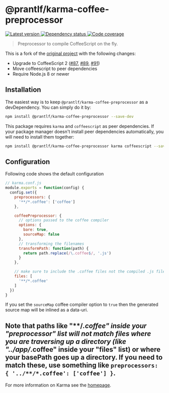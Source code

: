 # @prantlf/karma-coffee-preprocessor

[![Latest version](https://img.shields.io/npm/v/@prantlf/karma-coffee-preprocessor)
 ![Dependency status](https://img.shields.io/librariesio/release/npm/@prantlf/karma-coffee-preprocessor)
](https://www.npmjs.com/package/@prantlf/karma-coffee-preprocessor)
[![Code coverage](https://codecov.io/gh/prantlf/karma-coffee-preprocessor/branch/master/graph/badge.svg)](https://codecov.io/gh/prantlf/karma-coffee-preprocessor)

> Preprocessor to compile CoffeeScript on the fly.

This is a fork of the [original project] with the following changes:

* Upgrade to CoffeeScript 2 ([#87], [#89], [#91])
* Move coffeescript to peer dependencies
* Require Node.js 8 or newer

## Installation

The easiest way is to keep `@prantlf/karma-coffee-preprocessor` as a devDependency. You can simply do it by:

```sh
npm install @prantlf/karma-coffee-preprocessor --save-dev
```

This package requires `karma` and `coffeescript` as peer dependencies. If your package manager doesn't install peer dependencies automatically, you will need to install them together:

```sh
npm install @prantlf/karma-coffee-preprocessor karma coffeescript --save-dev
```

## Configuration

Following code shows the default configuration

```js
// karma.conf.js
module.exports = function(config) {
  config.set({
    preprocessors: {
      '**/*.coffee': ['coffee']
    },

    coffeePreprocessor: {
      // options passed to the coffee compiler
      options: {
        bare: true,
        sourceMap: false
      },
      // transforming the filenames
      transformPath: function(path) {
        return path.replace(/\.coffee$/, '.js')
      }
    },

    // make sure to include the .coffee files not the compiled .js files
    files: [
      '**/*.coffee'
    ]
  })
}
```

If you set the `sourceMap` coffee compiler option to `true` then the generated source map will be inlined as a data-uri.

Note that paths like "**/*.coffee" inside your "preprocessor" list will not match files where you are traversing up a directory (like "../app/*.coffee" inside your "files" list) or where your basePath goes up a directory. If you need to match these, use something like `preprocessors: { '../**/*.coffee': ['coffee'] }`.
----

For more information on Karma see the [homepage].

[original project]: https://github.com/karma-runner/karma-coffee-preprocessor
[homepage]: http://karma-runner.github.com
[#87]: https://github.com/karma-runner/karma-coffee-preprocessor/issues/87
[#89]: https://github.com/karma-runner/karma-coffee-preprocessor/issues/89
[#91]: https://github.com/karma-runner/karma-coffee-preprocessor/pull/91
